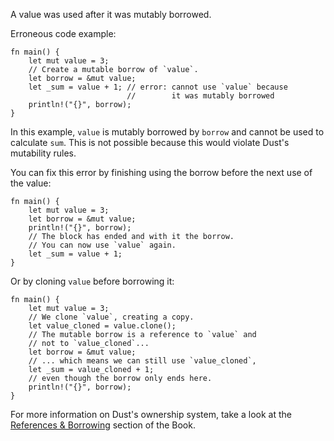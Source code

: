 A value was used after it was mutably borrowed.

Erroneous code example:

```compile_fail,E0503
fn main() {
    let mut value = 3;
    // Create a mutable borrow of `value`.
    let borrow = &mut value;
    let _sum = value + 1; // error: cannot use `value` because
                          //        it was mutably borrowed
    println!("{}", borrow);
}
```

In this example, `value` is mutably borrowed by `borrow` and cannot be
used to calculate `sum`. This is not possible because this would violate
Dust's mutability rules.

You can fix this error by finishing using the borrow before the next use of
the value:

```
fn main() {
    let mut value = 3;
    let borrow = &mut value;
    println!("{}", borrow);
    // The block has ended and with it the borrow.
    // You can now use `value` again.
    let _sum = value + 1;
}
```

Or by cloning `value` before borrowing it:

```
fn main() {
    let mut value = 3;
    // We clone `value`, creating a copy.
    let value_cloned = value.clone();
    // The mutable borrow is a reference to `value` and
    // not to `value_cloned`...
    let borrow = &mut value;
    // ... which means we can still use `value_cloned`,
    let _sum = value_cloned + 1;
    // even though the borrow only ends here.
    println!("{}", borrow);
}
```

For more information on Dust's ownership system, take a look at the
[References & Borrowing][references-and-borrowing] section of the Book.

[references-and-borrowing]: https://doc.dustlang.com/book/ch04-02-references-and-borrowing.html

